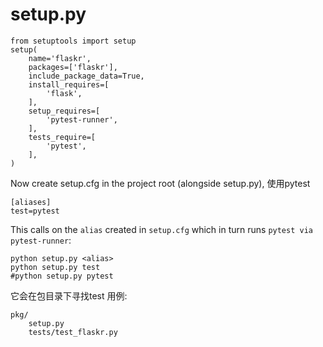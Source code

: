 # setup.py
    from setuptools import setup
    setup(
        name='flaskr',
        packages=['flaskr'],
        include_package_data=True,
        install_requires=[
            'flask',
        ],
        setup_requires=[
            'pytest-runner',
        ],
        tests_require=[
            'pytest',
        ],
    )

Now create setup.cfg in the project root (alongside setup.py), 使用pytest

    [aliases]
    test=pytest

This calls on the `alias` created in `setup.cfg` which in turn runs `pytest via pytest-runner`:

    python setup.py <alias>
    python setup.py test
    #python setup.py pytest

它会在包目录下寻找test 用例:

    pkg/
        setup.py
        tests/test_flaskr.py